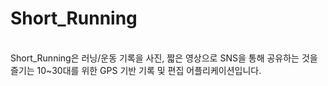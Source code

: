 # Short_Running
<br>
Short_Running은 러닝/운동 기록을 사진, 짧은 영상으로 SNS을 통해 공유하는 것을 즐기는 10~30대를 위한 GPS 기반 기록 및 편집 어플리케이션입니다.
<br>
